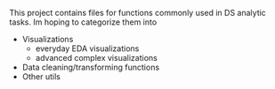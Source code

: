 This project contains files for functions commonly used in DS analytic tasks. Im hoping
to categorize them into   
* Visualizations 
    * everyday EDA visualizations 
    * advanced complex visualizations 
* Data cleaning/transforming functions 
* Other utils 